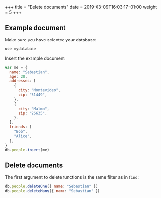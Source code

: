 +++
title = "Delete documents"
date = 2019-03-09T16:03:17+01:00
weight = 5
+++

## Example document

Make sure you have selected your database:

```javascript
use mydatabase
```

Insert the example document:

```javascript
var me = {
  name: "Sebastian",
  age: 28,
  addresses: [
    {
      city: "Montevideo",
      zip: "51449",
    },
    {
      city: "Malmo",
      zip: "26635",
    },
  ],
  friends: [
    "Bob",
    "Alice",
  ],
}
db.people.insert(me)
```

## Delete documents

The first argument to delete functions is the same filter as in `find`:

```javascript
db.people.deleteOne({ name: "Sebastian" })
db.people.deleteMany({ name: "Sebastian" })
```
